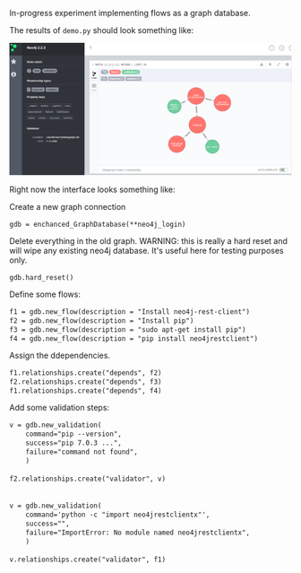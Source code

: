 In-progress experiment implementing flows as a graph database.

The results of `demo.py` should look something like:

![](example_images/Screenshot.png)

Right now the interface looks something like:


Create a new graph connection

    gdb = enchanced_GraphDatabase(**neo4j_login)

Delete everything in the old graph. WARNING: this is really a hard reset and will wipe any existing neo4j database. It's useful here for testing purposes only.

    gdb.hard_reset()

Define some flows:

    f1 = gdb.new_flow(description = "Install neo4j-rest-client")
    f2 = gdb.new_flow(description = "Install pip")
    f3 = gdb.new_flow(description = "sudo apt-get install pip")
    f4 = gdb.new_flow(description = "pip install neo4jrestclient")

Assign the ddependencies.

    f1.relationships.create("depends", f2)
    f2.relationships.create("depends", f3)
    f1.relationships.create("depends", f4)

Add some validation steps:

    v = gdb.new_validation(
        command="pip --version",
        success="pip 7.0.3 ...",
        failure="command not found",
        )

    f2.relationships.create("validator", v)


    v = gdb.new_validation(
        command='python -c "import neo4jrestclientx"',
        success="",
        failure="ImportError: No module named neo4jrestclientx",
        )

    v.relationships.create("validator", f1)

